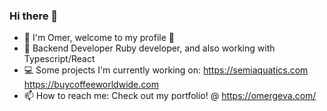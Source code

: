 ### Hi there 👋

- 🔭 I'm Omer, welcome to my profile 🕺
- 🌱 Backend Developer Ruby developer, and also working with Typescript/React
- 💻 Some projects I'm currently working on: https://semiaquatics.com https://buycoffeeworldwide.com
- 📫 How to reach me: Check out my portfolio! @ https://omergeva.com/ 
